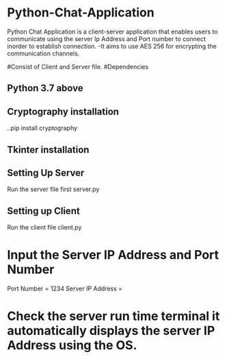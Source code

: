 # Python-Chat-Application
Python Chat Application is a client-server application that enables users to communicate using the server Ip Address and Port number to connect inorder to establish connection.
-It aims to use AES 256 for encrypting the communication channels.

#Consist of Client and Server file.
#Dependencies 
## Python 3.7 above
## Cryptography installation 
..pip install cryptography
## Tkinter installation 

## Setting Up Server
Run the server file first
server.py

## Setting up Client
Run the client file 
client.py
# Input the Server IP Address and Port Number
Port Number = 1234
Server IP Address = 
# Check the server run time terminal it automatically displays the server IP Address using the OS.


